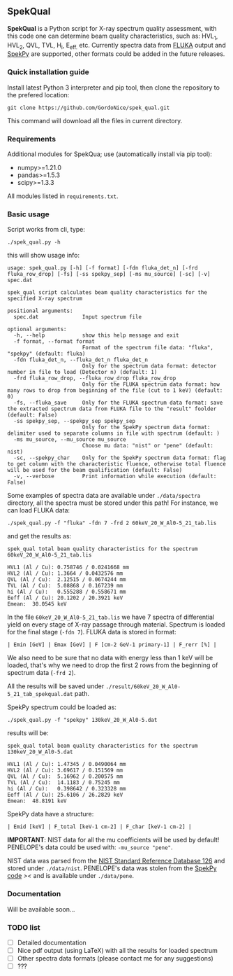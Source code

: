 ## SpekQual

**SpekQual** is a Python script for X-ray spectrum quality assessment, with this
code one can determine beam quality characteristics, such as: HVL<sub>1</sub>, HVL<sub>2</sub>,
QVL, TVL, H<sub>i</sub>, E<sub>eff.</sub> etc. Currently spectra data from [FLUKA](https://fluka.cern/)
output and [SpekPy](https://bitbucket.org/spekpy/spekpy_release/wiki/Home)
are supported, other formats could be added in the future releases.

### Quick installation guide

Install latest Python 3 interpreter and pip tool, then clone the repository to the
prefered location:

    git clone https://github.com/GordoNice/spek_qual.git

This command will download all the files in current directory.

### Requirements

Additional modules for SpekQua; use (automatically install via pip tool):

* numpy>=1.21.0
* pandas>=1.5.3
* scipy>=1.3.3

All modules listed in `requirements.txt`.

### Basic usage

Script works from cli, type:

    ./spek_qual.py -h

this will show usage info:

    usage: spek_qual.py [-h] [-f format] [-fdn fluka_det_n] [-frd fluka_row_drop] [-fs] [-ss spekpy_sep] [-ms mu_source] [-sc] [-v] spec.dat
    
    spek_qual script calculates beam quality characteristics for the specified X-ray spectrum
    
    positional arguments:
      spec.dat              Input spectrum file
    
    optional arguments:
      -h, --help            show this help message and exit
      -f format, --format format
                            Format of the spectrum file data: "fluka", "spekpy" (default: fluka)
      -fdn fluka_det_n, --fluka_det_n fluka_det_n
                            Only for the spectrum data format: detector number in file to load (Detector n) (default: 1)
      -frd fluka_row_drop, --fluka_row_drop fluka_row_drop
                            Only for the FLUKA spectrum data format: how many rows to drop from beginning of the file (cut to 1 keV) (default: 0)
      -fs, --fluka_save     Only for the FLUKA spectrum data format: save the extracted spectrum data from FLUKA file to the "result" foolder (default: False)
      -ss spekpy_sep, --spekpy_sep spekpy_sep
                            Only for the SpekPy spectrum data format: delimiter used to separate columns in file with spectrum (default: )
      -ms mu_source, --mu_source mu_source
                            Choose mu data: "nist" or "pene" (default: nist)
      -sc, --spekpy_char    Only for the SpekPy spectrum data format: flag to get column with the characteristic fluence, otherwise total fluence will be used for the beam qualification (default: False)
      -v, --verbose         Print information while execution (default: False)

Some examples of spectra data are available under `./data/spectra` directory, all
the spectra must be stored under this path! For instance, we can load FLUKA data:

    ./spek_qual.py -f "fluka" -fdn 7 -frd 2 60keV_20_W_Al0-5_21_tab.lis

and get the results as:

    spek_qual total beam quality characteristics for the spectrum 60keV_20_W_Al0-5_21_tab.lis

    HVL1 (Al / Cu): 0.758746 / 0.0241668 mm
    HVL2 (Al / Cu): 1.3664 / 0.0432576 mm
    QVL (Al / Cu):  2.12515 / 0.0674244 mm
    TVL (Al / Cu):  5.08868 / 0.167239 mm
    hi (Al / Cu):   0.555288 / 0.558671 mm
    Eeff (Al / Cu): 20.1202 / 20.3921 keV
    Emean:  30.0545 keV

In the file `60keV_20_W_Al0-5_21_tab.lis` we have 7 spectra of differential yield
on every stage of X-ray passage through material. Spectrum is loaded for the final stage (`-fdn 7`).
FLUKA data is stored in format:

    | Emin [GeV] | Emax [GeV] | F [cm-2 GeV-1 primary-1] | F_rerr [%] | 

We also need to be sure that no data with energy less than 1 keV will be loaded, that's why
we need to drop the first 2 rows from the beginning of spectrum data (`-frd 2`).

All the results will be saved under `./result/60keV_20_W_Al0-5_21_tab_spekqual.dat` path.

SpekPy spectrum could be loaded as:

    ./spek_qual.py -f "spekpy" 130keV_20_W_Al0-5.dat

results will be:

    spek_qual total beam quality characteristics for the spectrum 130keV_20_W_Al0-5.dat

    HVL1 (Al / Cu): 1.47345 / 0.0490064 mm
    HVL2 (Al / Cu): 3.69617 / 0.151569 mm
    QVL (Al / Cu):  5.16962 / 0.200575 mm
    TVL (Al / Cu):  14.1183 / 0.75245 mm
    hi (Al / Cu):   0.398642 / 0.323328 mm
    Eeff (Al / Cu): 25.6106 / 26.2829 keV
    Emean:  48.8191 keV

SpekPy data have a structure:

    | Emid [keV] | F_total [keV-1 cm-2] | F_char [keV-1 cm-2] |

**IMPORTANT**: NIST data for all the mu coefficients will be used by default! PENELOPE's data could
be used with: `-mu_source "pene"`.

NIST data was parsed from the
[NIST Standard Reference Database 126](https://www.nist.gov/pml/x-ray-mass-attenuation-coefficients) and stored
under `./data/nist`. PENELOPE's data was stolen from the
[SpekPy code](https://bitbucket.org/spekpy/spekpy_release/src/master/spekpy/data/tables/) 
_><_ and is available under `./data/pene`.

### Documentation

Will be available soon...

### TODO list
- [ ] Detailed documentation
- [ ] Nice pdf output (using LaTeX) with all the results for loaded spectrum
- [ ] Other spectra data formats (please contact me for any suggestions)
- [ ] ???
